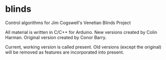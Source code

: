 # blinds
Control algorithms for Jim Cogswell's Venetian Blinds Project

All material is written in C/C++ for Arduino.
New versions created by Colin Harman.  Original version created by Conor Barry.

Current, working version is called present.  Old versions (except the original) will be removed as features are incorporated into present.